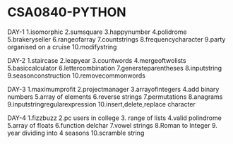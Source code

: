 # CSA0840-PYTHON
DAY-1
1.isomorphic
2.sumsquare
3.happynumber
4.polidrome
5.brakeryseller
6.rangeofarray
7.countstrings
8.frequencycharacter
9.party organised on a cruise
10.modifystring


DAY-2
1.staircase
2.leapyear
3.countwords
4.mergeoftwolists
5.basiccalculator 
6.lettercombination
7.generateparentheses
8.inputstring
9.seasonconstruction
10.removecommonwords


DAY-3
1.maximumprofit
2.projectmanager
3.arrayofintegers
4.add binary numbers
5.array of elements
6.reverse strings
7.permutations
8.anagrams
9.inputstringregularexpression
10.insert,delete,replace character


DAY-4
1.fizzbuzz
2.pc users in college
3. range of lists
4.valid polindrome
5.array of floats
6.function delchar 
7.vowel strings
8.Roman to Integer
9. year dividing into 4 seasons
10.scramble string
